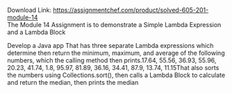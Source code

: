 Download Link: https://assignmentchef.com/product/solved-605-201-module-14
<br>
The Module 14 Assignment is to demonstrate a Simple Lambda Expression and a Lambda Block

Develop a Java app  That has three separate Lambda expressions which determine then return the minimum, maximum, and average of the following numbers, which the calling method then prints.17.64, 55.56, 36.93, 55.96, 20.23, 41.74, 1.8, 95.97, 81.89, 36.16, 34.41, 87.9, 13.74, 11.15That also sorts the numbers using Collections.sort(), then calls a Lambda Block to calculate and return the median, then prints the median


